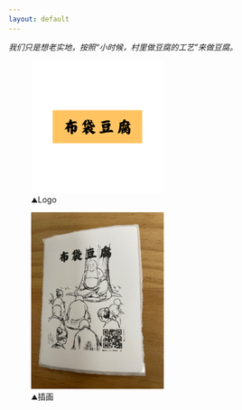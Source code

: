 ```yaml
---
layout: default
---
```


<div class="balloon">
  <div><em>我们只是想老实地，按照“小时候，村里做豆腐的工艺”来做豆腐。</em></div>
</div>

<figure class="figure">
  <img src="/assets/img/logo_orignal.png" alt="/assets/img/logo_orignal.png" style="width: 235px;">
  <figcaption><small>▲</small>Logo</figcaption>
</figure>
<figure class="figure">
  <img src="/assets/img/cover.jpg" alt="/assets/img/cover.jpg" style="width: 235px;">
  <figcaption><small>▲</small>插画</figcaption>
</figure>
